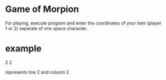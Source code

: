 Game of Morpion
================

For playing, execute program and enter the coordinates of your item (player 1 or 2) separate of one space character.

example
=======

2 2

represents line 2 and column 2

